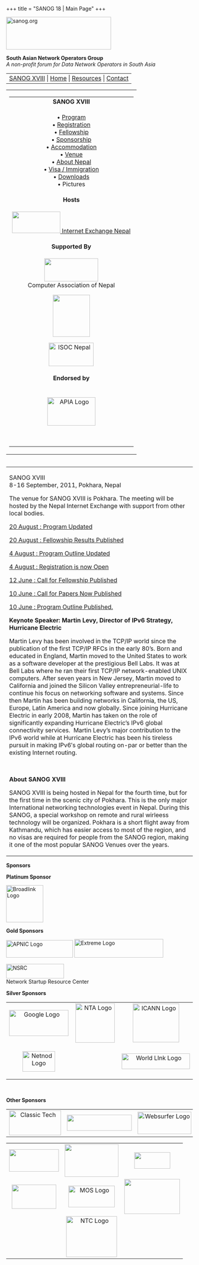 +++
title = "SANOG 18 | Main Page"
+++

[<img src="../images/logo.jpg" width="283" height="88" alt="sanog.org" />](../index.html)

**South Asian Network Operators Group**  
*A non-profit forum for Data Network Operators in South Asia*

<table width="760" data-border="0" data-cellspacing="0" data-cellpadding="0">
<tbody>
<tr class="odd">
<td><a href="index.html">SANOG XVIII</a> | <a href="../index.html">Home</a> | <a href="../resources/index.html">Resources</a> | <a href="../resources/index.html"></a><a href="../contact.htm">Contact</a></td>
</tr>
</tbody>
</table>

<table width="100%" data-border="0" data-cellspacing="0" data-cellpadding="8">
<colgroup>
<col style="width: 100%" />
</colgroup>
<tbody>
<tr class="odd">
<td><table width="100%" data-border="0" data-cellspacing="2" data-cellpadding="0">
<colgroup>
<col style="width: 100%" />
</colgroup>
<tbody>
<tr class="odd">
<td style="text-align: center;"><strong>SANOG XVIII</strong></td>
</tr>
<tr class="even">
<td style="text-align: center;"><p>• <a href="program.htm">Program</a><br />
• <a href="registration.htm">Registration</a><br />
• <a href="fellowship.htm">Fellowship</a><br />
• <a href="sponsorship.htm">Sponsorship</a><br />
• <a href="accommodation.htm">Accommodation</a><br />
• <a href="venue.htm">Venue</a><br />
• <a href="country.htm">About Nepal</a><br />
• <a href="visa.htm">Visa / Immigration</a><br />
• <a href="downloads.htm">Downloads</a><br />
• Pictures</p></td>
</tr>
<tr class="odd">
<td style="text-align: center;"><strong>Hosts</strong></td>
</tr>
<tr class="even">
<td style="text-align: center;"><div data-align="center">
<p><a href="http://www.npix.net.np/"><img src="images/npixlogo.jpg" width="130" height="58" /> Internet Exchange Nepal</a></p>
</div></td>
</tr>
<tr class="odd">
<td style="text-align: center;"><strong>Supported By</strong></td>
</tr>
<tr class="even">
<td style="text-align: center;"><p><a href="http://www.can.org.np/"><img src="images/canlogo.jpg" width="145" height="62" /></a><br />
<span class="style1">Computer Association of Nepal </span></p>
<p><a href="http://www.ispan.net.np/"><img src="images/ispan.gif" width="100" height="113" /></a></p>
<p><a href="http://www.isoc.net.np"><img src="images/isoc-nepal-logo.jpg" width="121" height="63" alt="ISOC Nepal " /></a></p></td>
</tr>
<tr class="odd">
<td style="text-align: center;"><strong>Endorsed by</strong></td>
</tr>
<tr class="even">
<td style="text-align: center;"><p><br />
<a href="http://www.apia.org/"><img src="images/apialogo.gif" width="130" height="76" alt="APIA Logo" /></a><br />
</p>
<p> </p></td>
</tr>
</tbody>
</table></td>
</tr>
</tbody>
</table>

<img src="../images/1pxt.gif" width="1" height="1" />

<table width="100%" data-border="0" data-cellspacing="0" data-cellpadding="10">
<colgroup>
<col style="width: 100%" />
</colgroup>
<tbody>
<tr class="odd">
<td><p>SANOG XVIII<br />
8-16 September, 2011, Pokhara, Nepal</p>
<p>The venue for SANOG XVIII is Pokhara. The meeting will be hosted by the Nepal Internet Exchange with support from other local bodies.<br />
</p>
<p><a href="program.htm">20 August : Program Updated</a></p>
<p><a href="fellowship.htm">20 August : Fellowship Results Published</a></p>
<p><a href="program.htm">4 August : Program Outline Updated</a></p>
<p><a href="registration.htm">4 August : Registration is now Open</a></p>
<p><a href="fellowship.htm">12 June : Call for Fellowship Published</a></p>
<p><a href="cfp.html">10 June : Call for Papers Now Published</a></p>
<p><a href="program.htm">10 June : Program Outline Published.</a></p>
<p><strong>Keynote Speaker: Martin Levy, Director of IPv6 Strategy, Hurricane Electric</strong></p>
<p><span class="style7 style8">Martin Levy has been involved in the TCP/IP world since the publication of the first TCP/IP RFCs in the early 80’s. Born and educated in England, Martin moved to the United States to work as a software developer at the prestigious Bell Labs. It was at Bell Labs where he ran their first TCP/IP network-enabled UNIX computers. After seven years in New Jersey, Martin moved to California and joined the Silicon Valley entrepreneurial-life to continue his focus on networking software and systems. Since then Martin has been building networks in California, the US, Europe, Latin America and now globally. Since joining Hurricane Electric in early 2008, Martin has taken on the role of significantly expanding Hurricane Electric’s IPv6 global connectivity services.  Martin Levy’s major contribution to the IPv6 world while at Hurricane Electric has been his tireless pursuit in making IPv6′s global routing on-par or better than the existing Internet routing.</span></p>
<p> </p>
<p><strong>About SANOG XVIII</strong></p>
<p><span class="style6">SANOG XVIII is being hosted in Nepal for the fourth time, but for the first time in the scenic city of Pokhara. This is the only major International networking technologies event in Nepal. During this SANOG, a special workshop on remote and rural wirleess technology will be organized. Pokhara is a short flight away from Kathmandu, which has easier access to most of the region, and no visas are required for people from the SANOG region, making it one of the most popular SANOG Venues over the years. </span></p></td>
</tr>
</tbody>
</table>

**Sponsors**

**Platinum Sponsor**

<img src="images/broadlink-logo.png" width="100" height="100" alt="Broadlink Logo" />

**Gold Sponsors**

<img src="images/apniclogo.jpg" width="180" height="47" alt="APNIC Logo" />

<img src="images/extreme-logo.png" width="240" height="50" alt="Extreme Logo" />

[<img src="images/nsrc-logo.gif" width="156" height="39" alt="NSRC" />](http://www.nsrc.org/)  
Network Startup Resource Center  

**Silver Sponsors**

<table width="599">
<colgroup>
<col style="width: 33%" />
<col style="width: 33%" />
<col style="width: 33%" />
</colgroup>
<tbody>
<tr class="odd">
<td style="text-align: center;"><a href="http://www.google.com"><img src="images/google_layered.jpg" width="160" height="70" alt="Google Logo" /></a></td>
<td style="text-align: center;"><img src="images/nta-logo.png" width="106" height="106" alt="NTA Logo" /></td>
<td style="text-align: center;"><img src="images/icannlogo.jpg" width="125" height="104" alt="ICANN Logo" /></td>
</tr>
<tr class="even">
<td style="text-align: center;"><a href="http://www.netnod.se"><img src="images/netnod-logo.jpg" width="88" height="55" alt="Netnod Logo" /></a></td>
<td style="text-align: center;"><p> </p>
<p> </p></td>
<td style="text-align: center;"><a href="http://www.wlink.com.np"><img src="images/wlinklogo.gif" width="184" height="42" alt="World LInk Logo" /></a></td>
</tr>
</tbody>
</table>

 

**Other Sponsors**

<table>
<tbody>
<tr class="odd">
<td style="text-align: center;"><img src="images/classictech-logo.png" width="140" height="67" alt="Classic Tech" /></td>
<td style="text-align: center;"><a href="http://www.vianet.net.np"><img src="images/vianet_final.jpg" width="175" height="43" /></a></td>
<td style="text-align: center;"><img src="images/websurfer-logo.png" width="145" height="60" alt="Websurfer Logo" /></td>
</tr>
</tbody>
</table>

<table width="616">
<tbody>
<tr class="odd">
<td style="text-align: center;"><a href="http://www.subisu.net.np"><img src="images/subisu-logo.gif" width="134" height="60" /></a></td>
<td style="text-align: center;"><a href="http://www.sns.com.np"><img src="images/sastra_logo.jpg" width="145" height="88" /></a></td>
<td style="text-align: center;"><a href="http://www.pch.net"><img src="images/pchlogo.jpg" width="97" height="44" /></a></td>
</tr>
<tr class="even">
<td style="text-align: center;"><a href="http://www.nren.net.np"><img src="images/nren-logo.jpg" width="120" height="65" /></a></td>
<td style="text-align: center;"><img src="images/moslogo.jpg" width="125" height="58" alt="MOS Logo" /></td>
<td style="text-align: center;"><img src="images/dataspace-logo.jpg" width="150" height="94" /></td>
</tr>
<tr class="odd">
<td style="text-align: center;"> </td>
<td style="text-align: center;"><img src="images/ntc_logo.png" width="137" height="110" alt="NTC Logo" /></td>
<td style="text-align: center;"> </td>
</tr>
</tbody>
</table>
